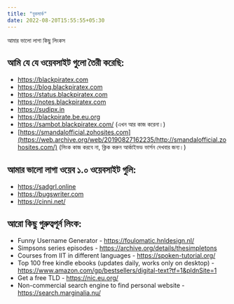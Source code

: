 ```yaml
---
title: "বুকমার্ক"
date: 2022-08-20T15:55:55+05:30
---
```


আমার ভালো লাগা কিছু লিংকস
## আমি যে যে ওয়েবসাইট গুলো তৈরী করেছি:
- https://blackpiratex.com
- https://blog.blackpiratex.com
- https://status.blackpiratex.com
- https://notes.blackpiratex.com
- https://sudipx.in
- https://blackpirate.be.eu.org
- https://sambot.blackpiratex.com/ (এখন আর কাজ করেনা।)
- [https://smandalofficial.zohosites.com](https://web.archive.org/web/20190827162235/http://smandalofficial.zohosites.com/) (লিংক কাজ করবে না, ক্লিক করুন আর্কাইভড ভার্সন দেখবার জন্য।)
## আমার ভালো লাগা ওয়েব ১.০ ওয়েবসাইট গুলি:
- https://sadgrl.online
- https://bugswriter.com
- https://cinni.net/

## আরো কিছু গুরুত্বপূর্ন লিংক:
- Funny Username Generator - https://foulomatic.hnldesign.nl/
- Simpsons series episodes - https://archive.org/details/thesimpletons
- Courses from IIT in different languages - https://spoken-tutorial.org/
- Top 100 free kindle ebooks (updates daily, works only on desktop) - https://www.amazon.com/gp/bestsellers/digital-text?tf=1&pldnSite=1
- Get a free TLD - https://nic.eu.org/
- Non-commercial search engine to find personal website - https://search.marginalia.nu/
